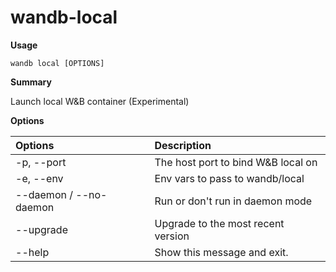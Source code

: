 # wandb-local

**Usage**

`wandb local [OPTIONS]`

**Summary**

Launch local W&B container \(Experimental\)

**Options**

| **Options** | **Description** |
| :--- | :--- |
| -p, --port | The host port to bind W&B local on |
| -e, --env | Env vars to pass to wandb/local |
| --daemon / --no-daemon | Run or don't run in daemon mode |
| --upgrade | Upgrade to the most recent version |
| --help | Show this message and exit. |

